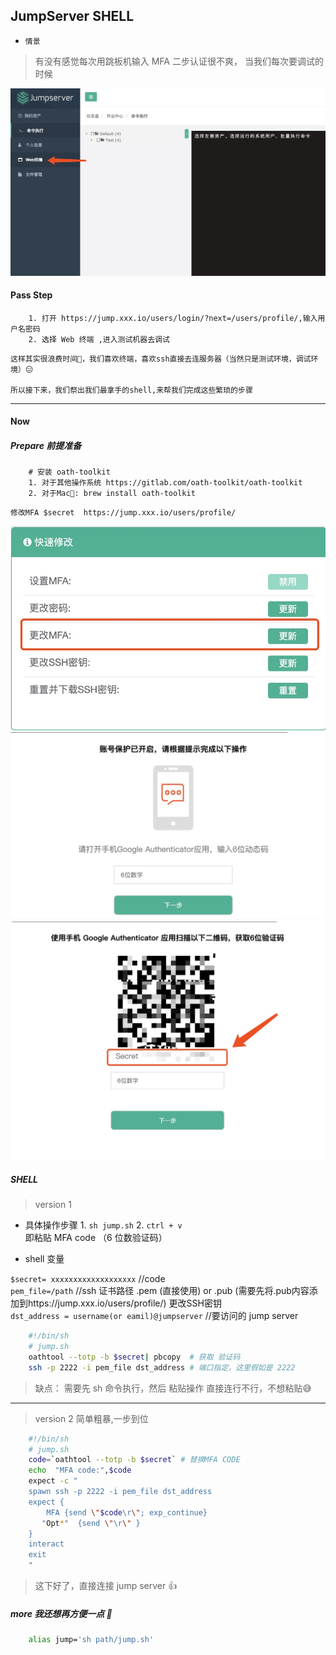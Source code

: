## JumpServer SHELL

- `情景`

> 有没有感觉每次用跳板机输入 MFA 二步认证很不爽， 当我们每次要调试的时候

![jump_web](jump_web.jpg)


#### Pass Step

```$xslt
    1. 打开 https://jump.xxx.io/users/login/?next=/users/profile/,输入用户名密码
    2. 选择 Web 终端 ,进入测试机器去调试
```

    这样其实很浪费时间🤷‍️，我们喜欢终端，喜欢ssh直接去连服务器（当然只是测试环境，调试环境）😑
    
    所以接下来，我们祭出我们最拿手的shell,来帮我们完成这些繁琐的步骤
---


#### Now

##### Prepare 前提准备

```$xslt
    # 安装 oath-toolkit
    1. 对于其他操作系统 https://gitlab.com/oath-toolkit/oath-toolkit
    2. 对于Mac🤣: brew install oath-toolkit 
```

    修改MFA $secret  https://jump.xxx.io/users/profile/
![jump_web](MFA_panel.jpg)
![jump_web](MFA_check.jpg)
![jump_web](MFA_new_code.jpg)

##### SHELL 

> version 1  

- 具体操作步骤 1. `sh jump.sh`  2. `ctrl + v` 即粘贴 MFA code （6 位数验证码）

- shell 变量 

`$secret= xxxxxxxxxxxxxxxxxxx`                                 //code \
`pem_file=/path`                                               //ssh 证书路径 .pem (直接使用) or .pub (需要先将.pub内容添加到https://jump.xxx.io/users/profile/) 更改SSH密钥 \
`dst_address = username(or eamil)@jumpserver`                  //要访问的 jump server

```bash
    #!/bin/sh
    # jump.sh
    oathtool --totp -b $secret| pbcopy  # 获取 验证码
    ssh -p 2222 -i pem_file dst_address # 端口指定，这里假如是 2222 
```

> 缺点： 需要先 sh 命令执行，然后 粘贴操作 直接连行不行，不想粘贴😅


---

> version 2 简单粗暴,一步到位


```bash
    #!/bin/sh
    # jump.sh
    code=`oathtool --totp -b $secret` # 替换MFA CODE
    echo  "MFA code:",$code
    expect -c "
    spawn ssh -p 2222 -i pem_file dst_address 
    expect {
    	MFA {send \"$code\r\"; exp_continue}
       "Opt*"  {send \"\r\" }
    }
    interact
    exit
    "
```

> 这下好了，直接连接 jump server 👍 

##### more 我还想再方便一点 🤣

```bash
    alias jump='sh path/jump.sh'
```
